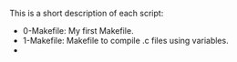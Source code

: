 This is a short description of each script:
+ 0-Makefile: My first Makefile.
+ 1-Makefile: Makefile to compile .c files using variables.
+
